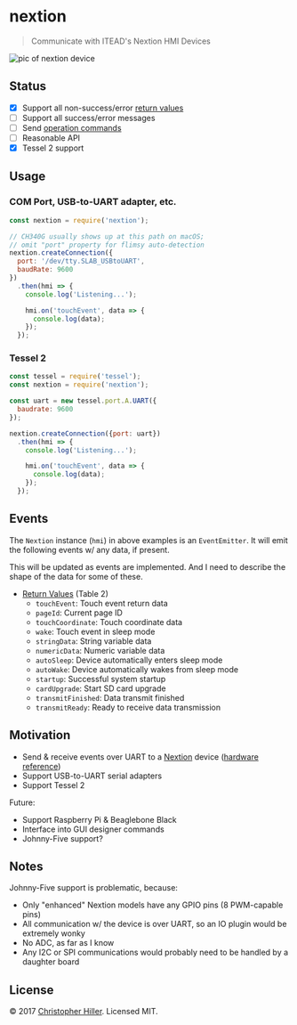 # nextion

> Communicate with ITEAD's Nextion HMI Devices

![pic of nextion device](https://cldup.com/clEx6-8m6M.png)

## Status

- [x] Support all non-success/error [return values](https://www.itead.cc/wiki/Nextion_Instruction_Set#Format_of_Device_Return_Data)
- [ ] Support all success/error messages
- [ ] Send [operation commands](https://www.itead.cc/wiki/Nextion_Instruction_Set#Classification_I:_Operation_Commands_of_Component_and_System)
- [ ] Reasonable API
- [x] Tessel 2 support

## Usage

### COM Port, USB-to-UART adapter, etc.

```js
const nextion = require('nextion');

// CH340G usually shows up at this path on macOS;
// omit "port" property for flimsy auto-detection
nextion.createConnection({
  port: '/dev/tty.SLAB_USBtoUART',
  baudRate: 9600
})
  .then(hmi => {
    console.log('Listening...');

    hmi.on('touchEvent', data => {
      console.log(data);
    });
  });
```

### Tessel 2

```js
const tessel = require('tessel');
const nextion = require('nextion');

const uart = new tessel.port.A.UART({
  baudrate: 9600
});

nextion.createConnection({port: uart})
  .then(hmi => {
    console.log('Listening...');

    hmi.on('touchEvent', data => {
      console.log(data);
    });
  });
```

## Events

The `Nextion` instance (`hmi`) in above examples is an `EventEmitter`.  It will emit the following events w/ any data, if present.

This will be updated as events are implemented.  And I need to describe the shape of the data for some of these.

- [Return Values](https://www.itead.cc/wiki/Nextion_Instruction_Set#Format_of_Device_Return_Data) (Table 2)
  - `touchEvent`: Touch event return data
  - `pageId`: Current page ID
  - `touchCoordinate`: Touch coordinate data
  - `wake`: Touch event in sleep mode
  - `stringData`: String variable data
  - `numericData`: Numeric variable data
  - `autoSleep`: Device automatically enters sleep mode
  - `autoWake`: Device automatically wakes from sleep mode
  - `startup`: Successful system startup
  - `cardUpgrade`: Start SD card upgrade
  - `transmitFinished`: Data transmit finished
  - `transmitReady`: Ready to receive data transmission

## Motivation

- Send & receive events over UART to a [Nextion](https://www.itead.cc/display/nextion.html) device ([hardware reference](https://www.itead.cc/wiki/Nextion_Instruction_Set))
- Support USB-to-UART serial adapters
- Support Tessel 2

Future:

- Support Raspberry Pi & Beaglebone Black
- Interface into GUI designer commands
- Johnny-Five support?

## Notes

Johnny-Five support is problematic, because:

- Only "enhanced" Nextion models have any GPIO pins (8 PWM-capable pins)
- All communication w/ the device is over UART, so an IO plugin would be extremely wonky 
- No ADC, as far as I know
- Any I2C or SPI communications would probably need to be handled by a daughter board

## License

:copyright: 2017 [Christopher Hiller](https://github.com/boneskull).  Licensed MIT.
